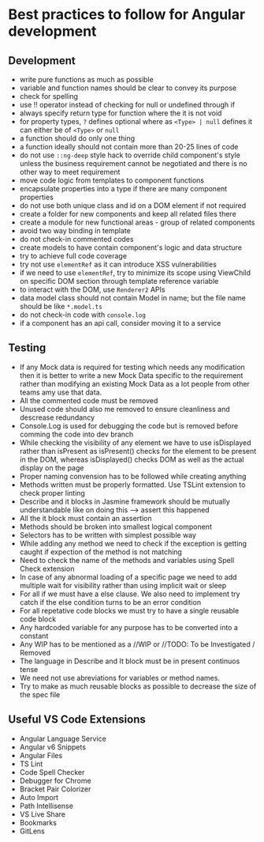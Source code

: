 # Best practices to follow for Angular development

## Development

* write pure functions as much as possible
* variable and function names should be clear to convey its purpose
* check for spelling
* use !! operator instead of checking for null or undefined through if
* always specify return type for function where the it is not void
* for property types, `?` defines optional where as `<Type> | null` defines it can either be of `<Type>` or `null`
* a function should do only one thing
* a function ideally should not contain more than 20-25 lines of code
* do not use `::ng-deep` style hack to override child component's style unless the business requirement cannot be negotiated and there is no other way to meet requirement
* move code logic from templates to component functions
* encapsulate properties into a type if there are many component properties
* do not use both unique class and id on a DOM element if not required
* create a folder for new components and keep all related files there
* create a module for new functional areas - group of related components
* avoid two way binding in template
* do not check-in commented codes
* create models to have contain component's logic and data structure
* try to achieve full code coverage
* try not use `elementRef` as it can introduce XSS vulnerabilities
* if we need to use `elementRef`, try to minimize its scope using ViewChild on specific DOM section through template reference variable
* to interact with the DOM, use `Renderer2` APIs
* data model class should not contain Model in name; but the file name should be like `*.model.ts`
* do not check-in code with `console.log`
* if a component has an api call, consider moving it to a service


## Testing

* If any Mock data is required for testing which needs any modification then it is better to write a new Mock Data specific to the requirement rather than modifying an existing Mock Data as a lot people from other teams amy use that data. 
* All the commented code must be removed
* Unused code should also me removed to ensure cleanliness and descrease redundancy
* Console.Log is used for debugging the code but is removed before comming the code into dev branch
* While checking the visibility of any element we have to use isDisplayed rather than isPresent as isPresent() checks for the element to be present in the DOM, whereas isDisplayed() checks DOM as well as the actual display on the page
* Proper naming convension has to be followed while creating anything
* Methods written must be properly formatted. Use TSLint extension to check proper linting
* Describe and it blocks in Jasmine framework should be mutually understandable like on doing this --> assert this happened
* All the it block must contain an assertion
* Methods should be broken into smallest logical component
* Selectors has to be written with simplest possible way
* While adding any method we need to check if the exception is getting caught if expection of the method is not matching
* Need to check the name of the methods and variables using Spell Check extension
* In case of any abnormal loading of a specific page we need to add multiple wait for visibility rather than using implicit wait or sleep
* For all if we must have a else clause. We also need to implement try catch if the else condition turns to be an error condition
* For all repetative code blocks we must try to have a single reusable code block
* Any hardcoded variable for any purpose has to be converted into a constant
* Any WIP has to be mentioned as a //WIP or //TODO: To be Investigated / Removed
* The language in Describe and It block must be in present continuos tense
* We need not use abreviations for variables or method names.
* Try to make as much reusable blocks as possible to decrease the size of the spec file

## Useful VS Code Extensions

* Angular Language Service
* Angular v6 Snippets
* Angular Files
* TS Lint
* Code Spell Checker
* Debugger for Chrome
* Bracket Pair Colorizer
* Auto Import
* Path Intellisense
* VS Live Share
* Bookmarks
* GitLens

